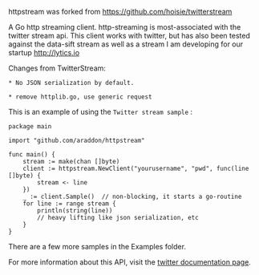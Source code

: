httpstream was forked from https://github.com/hoisie/twitterstream

A Go http streaming client. http-streaming is most-associated with the twitter stream api.  This client works with twitter, but has also been tested against the data-sift stream as well as a stream I am developing for our startup http://lytics.io 


Changes from TwitterStream:

    * No JSON serialization by default. 

    * remove httplib.go, use generic request




This is an example of using the `Twitter stream sample` :

    package main

    import "github.com/araddon/httpstream"

    func main() {
        stream := make(chan []byte)
        client := httpstream.NewClient("yourusername", "pwd", func(line []byte) {
            stream <- line
        })
        _ := client.Sample()  // non-blocking, it starts a go-routine
        for line := range stream {
            println(string(line))
            // heavy lifting like json serialization, etc
        }
    }


There are a few more samples in the Examples folder.



For more information about this API, visit the [twitter documentation page](https://dev.twitter.com/docs/streaming-api/methods). 
